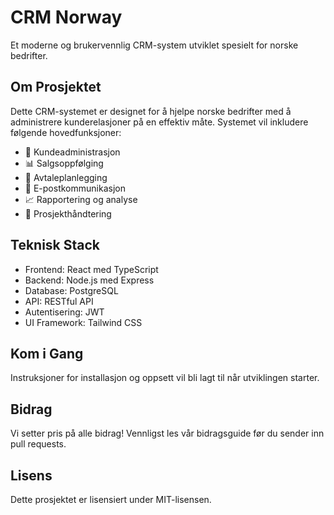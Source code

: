 # CRM Norway

Et moderne og brukervennlig CRM-system utviklet spesielt for norske bedrifter.

## Om Prosjektet

Dette CRM-systemet er designet for å hjelpe norske bedrifter med å administrere kunderelasjoner på en effektiv måte. Systemet vil inkludere følgende hovedfunksjoner:

- 👥 Kundeadministrasjon
- 📊 Salgsoppfølging
- 📅 Avtaleplanlegging
- 📧 E-postkommunikasjon
- 📈 Rapportering og analyse
- 💼 Prosjekthåndtering

## Teknisk Stack

- Frontend: React med TypeScript
- Backend: Node.js med Express
- Database: PostgreSQL
- API: RESTful API
- Autentisering: JWT
- UI Framework: Tailwind CSS

## Kom i Gang

Instruksjoner for installasjon og oppsett vil bli lagt til når utviklingen starter.

## Bidrag

Vi setter pris på alle bidrag! Vennligst les vår bidragsguide før du sender inn pull requests.

## Lisens

Dette prosjektet er lisensiert under MIT-lisensen.